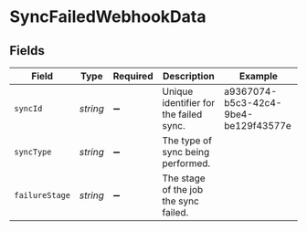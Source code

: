 # SyncFailedWebhookData


## Fields

| Field                                  | Type                                   | Required                               | Description                            | Example                                |
| -------------------------------------- | -------------------------------------- | -------------------------------------- | -------------------------------------- | -------------------------------------- |
| `syncId`                               | *string*                               | :heavy_minus_sign:                     | Unique identifier for the failed sync. | a9367074-b5c3-42c4-9be4-be129f43577e   |
| `syncType`                             | *string*                               | :heavy_minus_sign:                     | The type of sync being performed.      |                                        |
| `failureStage`                         | *string*                               | :heavy_minus_sign:                     | The stage of the job the sync failed.  |                                        |